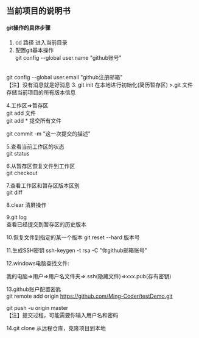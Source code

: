 ## 当前项目的说明书

#### git操作的具体步骤

1. cd 路径 进入当前目录
2. 配置git基本操作<br/>
git config --global user.name "github账号"
<br/>
git config --global user.email "github注册邮箱"
<br/>
  【注】没有消息就是好消息
3. git init 在本地进行初始化(简历暂存区)  
    >.git 文件存储当前项目的所有版本信息

4.工作区=>暂存区  
   git add 文件  
git add * 提交所有文件   

git commit -m "这一次提交的描述"

5.查看当前工作区的状态  
git status  

6.从暂存区恢复文件到工作区  
git checkout  

7.查看工作区和暂存区版本区别  
git diff  

8.clear 清屏操作  

9.git log  
  查看已经提交到暂存区的历史版本


10.恢复文件到指定的某一个版本
git reset --hard 版本号



11.生成SSH密钥
    ssh-keygen -t rsa -C "你github邮箱账号"  

12.windows电脑查找文件:  


我的电脑=>用户=>用户名文件夹=>.ssh(隐藏文件)=>xxx.pub(存有密钥)



13.github账户配置密匙  
git remote add origin https://github.com/Ming-Coder/testDemo.git  

git push -u origin master  
【注】提交过程，可能需要你输入用户名和密码

14.git clone
从远程仓库，克隆项目到本地



